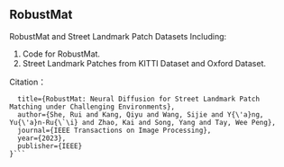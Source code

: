 ## RobustMat
RobustMat and Street Landmark Patch Datasets 
Including:  
1. Code for RobustMat. 
2. Street Landmark Patches from KITTI Dataset and Oxford Dataset.

Citation：

```@article{she2023robustmat,
  title={RobustMat: Neural Diffusion for Street Landmark Patch Matching under Challenging Environments},
  author={She, Rui and Kang, Qiyu and Wang, Sijie and Y{\'a}ng, Yu{\'a}n-Ru{\`\i} and Zhao, Kai and Song, Yang and Tay, Wee Peng},
  journal={IEEE Transactions on Image Processing},
  year={2023},
  publisher={IEEE}
}```

